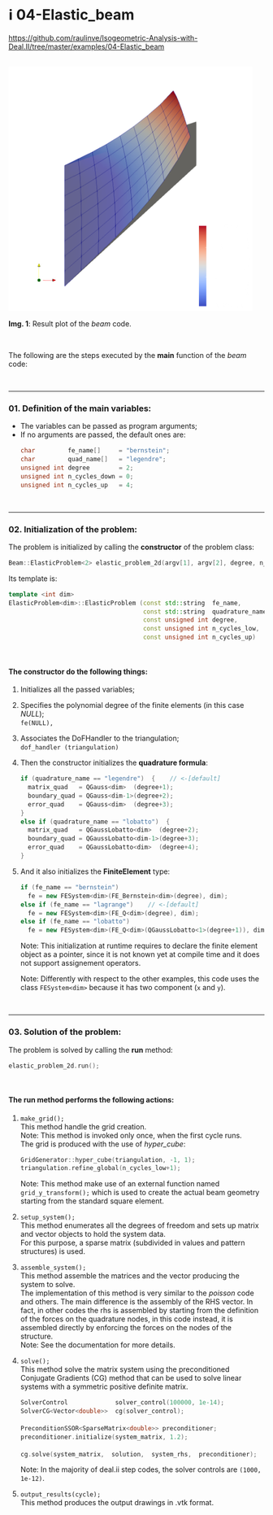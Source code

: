 # ℹ️ 04-Elastic_beam

https://github.com/raulinve/Isogeometric-Analysis-with-Deal.II/tree/master/examples/04-Elastic_beam

<br/>  

<img src="./doc/Solution_Plots/IMG_beam_3_8x8.png" alt="FIGURE: Beam example result" width="480" height="480">  

**Img. 1**: Result plot of the *beam* code.  

<br/>  

The following are the steps executed by the **main** function of the *beam* code:

<br/>  

---
### 01. Definition of the main variables:  
- The variables can be passed as program arguments;  
- If no arguments are passed, the default ones are:  
  ```cpp
  char         fe_name[]     = "bernstein";
  char         quad_name[]   = "legendre";
  unsigned int degree        = 2;
  unsigned int n_cycles_down = 0;
  unsigned int n_cycles_up   = 4;
  ```

<br/>  

---
### 02. Initialization of the problem:
The problem is initialized by calling the **constructor** of the problem class:
```cpp
Beam::ElasticProblem<2> elastic_problem_2d(argv[1], argv[2], degree, n_cycles_down, n_cycles_up);
```
Its template is:
```cpp
template <int dim>
ElasticProblem<dim>::ElasticProblem (const std::string  fe_name,
                                     const std::string  quadrature_name,
                                     const unsigned int degree,
                                     const unsigned int n_cycles_low,
                                     const unsigned int n_cycles_up)
```

<br/>  

#### The constructor do the following things:  
1. Initializes all the passed variables;  
2. Specifies the polynomial degree of the finite elements (in this case *NULL*);  
    `fe(NULL),`  
3. Associates the DoFHandler to the triangulation;  
    `dof_handler (triangulation)`  

4. Then the constructor initializes the **quadrature formula**:  
    ```cpp
    if (quadrature_name == "legendre")  {    // <-[default]
      matrix_quad   = QGauss<dim>  (degree+1);
      boundary_quad = QGauss<dim-1>(degree+2);
      error_quad    = QGauss<dim>  (degree+3);
    }
    else if (quadrature_name == "lobatto")  {
      matrix_quad   = QGaussLobatto<dim>  (degree+2);
      boundary_quad = QGaussLobatto<dim-1>(degree+3);
      error_quad    = QGaussLobatto<dim>  (degree+4);
    }
    ```

5. And it also initializes the **FiniteElement** type:  
    ```cpp
    if (fe_name == "bernstein")
      fe = new FESystem<dim>(FE_Bernstein<dim>(degree), dim);
    else if (fe_name == "lagrange")    // <-[default]
      fe = new FESystem<dim>(FE_Q<dim>(degree), dim);
    else if (fe_name == "lobatto")
      fe = new FESystem<dim>(FE_Q<dim>(QGaussLobatto<1>(degree+1)), dim);
    ```
    Note: This initialization at runtime requires to declare the finite element object as a pointer, since it is not known yet at compile time and it does not support assignement operators.  

    Note: Differently with respect to the other examples, this code uses the class `FESystem<dim>` because it has two component (`x` and `y`).  

<br/>  

---
### 03. Solution of the problem:
The problem is solved by calling the **run** method:  
```cpp
elastic_problem_2d.run();
```

<br/>  

#### The run method performs the following actions:  

1. `make_grid();`  
    This method handle the grid creation.  
    Note: This method is invoked only once, when the first cycle runs.  
    The grid is produced with the use of *hyper_cube*:  
    ```cpp
    GridGenerator::hyper_cube(triangulation, -1, 1);
    triangulation.refine_global(n_cycles_low+1);
    ```  
    Note: This method make use of an external function named `grid_y_transform();` which is used to create the actual beam geometry starting from the standard square element.

2. `setup_system();`  
    This method enumerates all the degrees of freedom and sets up matrix and 
    vector objects to hold the system data.  
    For this purpose, a sparse matrix (subdivided in values and pattern structures) is used.  

3. `assemble_system();`  
    This method assemble the matrices and the vector producing the system to solve.  
    The implementation of this method is very similar to the *poisson* code and others. The main difference is the assembly of the RHS vector. In fact, in other codes the rhs is assembled by starting from the definition of the forces on the quadrature nodes, in this code instead, it is assembled directly by enforcing the forces on the nodes of the structure.  
    Note: See the documentation for more details.  

4. `solve();`  
    This method solve the matrix system using the preconditioned Conjugate Gradients (CG) 
    method that can be used to solve linear systems with a symmetric positive definite matrix.  
    ```cpp
    SolverControl             solver_control(100000, 1e-14);
    SolverCG<Vector<double>>  cg(solver_control);

    PreconditionSSOR<SparseMatrix<double>> preconditioner;
    preconditioner.initialize(system_matrix, 1.2);

    cg.solve(system_matrix,  solution,  system_rhs,  preconditioner);
    ```  
    Note: In the majority of deal.ii step codes, the solver controls are `(1000, 1e-12)`.  

5. `output_results(cycle);`  
    This method produces the output drawings in .vtk format.  






